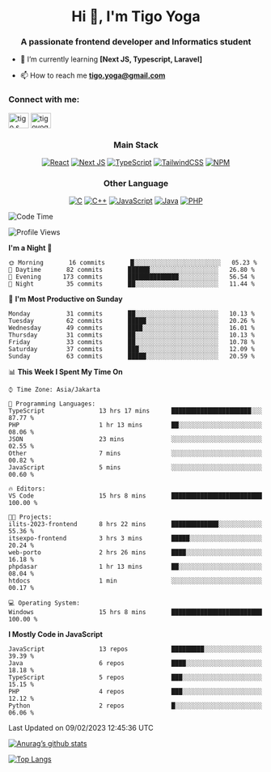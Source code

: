 
<h1 align="center">Hi 👋, I'm Tigo Yoga</h1>
<h3 align="center">A passionate frontend developer and Informatics student</h3>

- 🌱 I’m currently learning **[Next JS, Typescript, Laravel]**

- 📫 How to reach me **tigo.yoga@gmail.com**

<h3 align="left">Connect with me:</h3>
<p align="left">
<a href="https://linkedin.com/in/tigo s yoga" target="blank"><img align="center" src="https://raw.githubusercontent.com/rahuldkjain/github-profile-readme-generator/master/src/images/icons/Social/linked-in-alt.svg" alt="tigo s yoga" height="30" width="40" /></a>
<a href="https://instagram.com/tigoyoga" target="blank"><img align="center" src="https://raw.githubusercontent.com/rahuldkjain/github-profile-readme-generator/master/src/images/icons/Social/instagram.svg" alt="tigoyoga" height="30" width="40" /></a>
</p>



<h3 align="center">Main Stack</h3>
<div align="center">
  
  <a href="">![React](https://img.shields.io/badge/react-%2320232a.svg?style=for-the-badge&logo=react&logoColor=%2361DAFB)</a>
  <a href="">![Next JS](https://img.shields.io/badge/Next-black?style=for-the-badge&logo=next.js&logoColor=white)</a>
   <a href="">![TypeScript](https://img.shields.io/badge/typescript-%23007ACC.svg?style=for-the-badge&logo=typescript&logoColor=white)</a>
  <a href="">![TailwindCSS](https://img.shields.io/badge/tailwindcss-%2338B2AC.svg?style=for-the-badge&logo=tailwind-css&logoColor=white)</a>
  <a href="">![NPM](https://img.shields.io/badge/NPM-%23000000.svg?style=for-the-badge&logo=npm&logoColor=white)</a>
</div>
<h3 align="center">Other Language</h3>
<div align="center">
  
  <a href="">![C](https://img.shields.io/badge/c-%2300599C.svg?style=for-the-badge&logo=c&logoColor=white)</a>
  <a href="">![C++](https://img.shields.io/badge/c++-%2300599C.svg?style=for-the-badge&logo=c%2B%2B&logoColor=white)</a>
  <a href="">![JavaScript](https://img.shields.io/badge/javascript-%23323330.svg?style=for-the-badge&logo=javascript&logoColor=%23F7DF1E)</a>
  <a href="">![Java](https://img.shields.io/badge/java-%23ED8B00.svg?style=for-the-badge&logo=java&logoColor=white)</a>
  <a href="">![PHP](https://img.shields.io/badge/php-%23777BB4.svg?style=for-the-badge&logo=php&logoColor=white)</a>
</div>

<!--START_SECTION:waka-->
![Code Time](http://img.shields.io/badge/Code%20Time-186%20hrs%2011%20mins-blue)

![Profile Views](http://img.shields.io/badge/Profile%20Views-7-blue)

**I'm a Night 🦉** 

```text
🌞 Morning       16 commits       █░░░░░░░░░░░░░░░░░░░░░░░░   05.23 % 
🌆 Daytime       82 commits       ██████░░░░░░░░░░░░░░░░░░░   26.80 % 
🌃 Evening      173 commits       ██████████████░░░░░░░░░░░   56.54 % 
🌙 Night         35 commits       ██░░░░░░░░░░░░░░░░░░░░░░░   11.44 % 

```
📅 **I'm Most Productive on Sunday** 

```text
Monday          31 commits       ██░░░░░░░░░░░░░░░░░░░░░░░   10.13 % 
Tuesday         62 commits       █████░░░░░░░░░░░░░░░░░░░░   20.26 % 
Wednesday       49 commits       ████░░░░░░░░░░░░░░░░░░░░░   16.01 % 
Thursday        31 commits       ██░░░░░░░░░░░░░░░░░░░░░░░   10.13 % 
Friday          33 commits       ██░░░░░░░░░░░░░░░░░░░░░░░   10.78 % 
Saturday        37 commits       ███░░░░░░░░░░░░░░░░░░░░░░   12.09 % 
Sunday          63 commits       █████░░░░░░░░░░░░░░░░░░░░   20.59 % 

```


📊 **This Week I Spent My Time On** 

```text
⌚︎ Time Zone: Asia/Jakarta

💬 Programming Languages: 
TypeScript               13 hrs 17 mins      ██████████████████████░░░   87.77 % 
PHP                      1 hr 13 mins        ██░░░░░░░░░░░░░░░░░░░░░░░   08.06 % 
JSON                     23 mins             ░░░░░░░░░░░░░░░░░░░░░░░░░   02.55 % 
Other                    7 mins              ░░░░░░░░░░░░░░░░░░░░░░░░░   00.82 % 
JavaScript               5 mins              ░░░░░░░░░░░░░░░░░░░░░░░░░   00.60 % 

🔥 Editors: 
VS Code                  15 hrs 8 mins       █████████████████████████   100.00 % 

🐱‍💻 Projects: 
ilits-2023-frontend      8 hrs 22 mins       █████████████░░░░░░░░░░░░   55.36 % 
itsexpo-frontend         3 hrs 3 mins        █████░░░░░░░░░░░░░░░░░░░░   20.24 % 
web-porto                2 hrs 26 mins       ████░░░░░░░░░░░░░░░░░░░░░   16.18 % 
phpdasar                 1 hr 13 mins        ██░░░░░░░░░░░░░░░░░░░░░░░   08.04 % 
htdocs                   1 min               ░░░░░░░░░░░░░░░░░░░░░░░░░   00.17 % 

💻 Operating System: 
Windows                  15 hrs 8 mins       █████████████████████████   100.00 % 

```

**I Mostly Code in JavaScript** 

```text
JavaScript               13 repos            █████████░░░░░░░░░░░░░░░░   39.39 % 
Java                     6 repos             ████░░░░░░░░░░░░░░░░░░░░░   18.18 % 
TypeScript               5 repos             ███░░░░░░░░░░░░░░░░░░░░░░   15.15 % 
PHP                      4 repos             ███░░░░░░░░░░░░░░░░░░░░░░   12.12 % 
Python                   2 repos             █░░░░░░░░░░░░░░░░░░░░░░░░   06.06 % 

```



 Last Updated on 09/02/2023 12:45:36 UTC
<!--END_SECTION:waka-->

[![Anurag’s github stats](https://github-readme-stats.vercel.app/api?username=tigoyoga)](https://github.com/tigoyoga)

[![Top Langs](https://github-readme-stats.vercel.app/api/top-langs/?username=tigoyoga&layout=compact)](https://github.com/tigoyoga)
